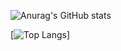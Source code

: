 ![Anurag's GitHub stats](https://github-readme-stats.vercel.app/api?username=JingyuanChen1423&count_private=true&show_icons=true&theme=midnight-purple)
<!-- bg_color=DEG,COLOR1,COLOR2,COLOR3...COLOR10 -->
[![Top Langs](https://github-readme-stats.vercel.app/api/top-langs/?username=JingyuanChen1423&theme=midnight-purple)]
